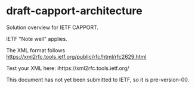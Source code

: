 # draft-capport-architecture
Solution overview for IETF CAPPORT.

IETF "Note well" applies.

The XML format follows https://xml2rfc.tools.ietf.org/public/rfc/html/rfc2629.html

Test your XML here: ihttps://xml2rfc.tools.ietf.org/

This document has not yet been submitted to IETF, so it is pre-version-00.



